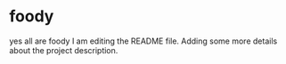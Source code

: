 # foody
yes all are foody
I am editing the README file. Adding some more details about the project description.


